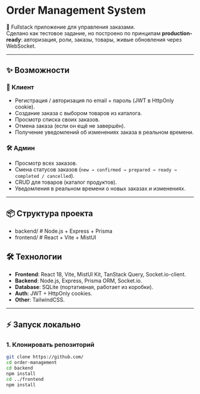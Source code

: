 # Order Management System

🚀 Fullstack приложение для управления заказами.  
Сделано как тестовое задание, но построено по принципам **production-ready**: авторизация, роли, заказы, товары, живые обновления через WebSocket.

---

## ✨ Возможности

### 👤 Клиент
- Регистрация / авторизация по email + пароль (JWT в HttpOnly cookie).
- Создание заказа с выбором товаров из каталога.
- Просмотр списка своих заказов.
- Отмена заказа (если он ещё не завершён).
- Получение уведомлений об изменениях заказа в реальном времени.

### 🛠 Админ
- Просмотр всех заказов.
- Смена статусов заказов (`new → confirmed → prepared → ready → completed / cancelled`).
- CRUD для товаров (каталог продуктов).
- Уведомления в реальном времени о новых заказах и изменениях.

---

## 📦 Cтруктура проекта
* backend/     # Node.js + Express + Prisma
* frontend/    # React + Vite + MistUI

## 🛠 Технологии

- **Frontend**: React 18, Vite, MistUI Kit, TanStack Query, Socket.io-client.
- **Backend**: Node.js, Express, Prisma ORM, Socket.io.
- **Database**: SQLite (портативная, работает из коробки).
- **Auth**: JWT + HttpOnly cookies.
- **Other**: TailwindCSS.

---

## ⚡ Запуск локально
### 1. Клонировать репозиторий
```bash
git clone https://github.com/
cd order-management
cd backend
npm install
cd ../frontend
npm install